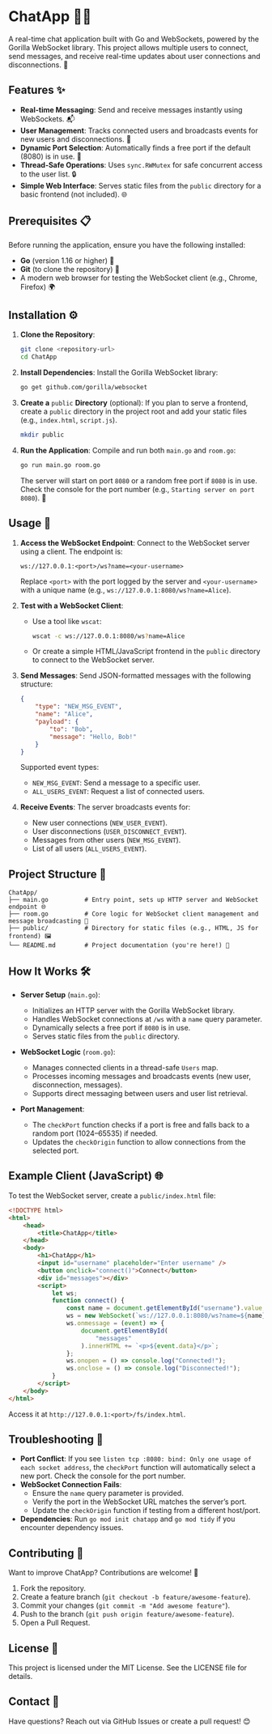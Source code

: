 # ChatApp 📨💬

A real-time chat application built with Go and WebSockets, powered by the Gorilla WebSocket library. This project allows multiple users to connect, send messages, and receive real-time updates about user connections and disconnections. 🚀

## Features ✨

-   **Real-time Messaging**: Send and receive messages instantly using WebSockets. 📬
-   **User Management**: Tracks connected users and broadcasts events for new users and disconnections. 👥
-   **Dynamic Port Selection**: Automatically finds a free port if the default (8080) is in use. 🔌
-   **Thread-Safe Operations**: Uses `sync.RWMutex` for safe concurrent access to the user list. 🔒
-   **Simple Web Interface**: Serves static files from the `public` directory for a basic frontend (not included). 🌐

## Prerequisites 📋

Before running the application, ensure you have the following installed:

-   **Go** (version 1.16 or higher) 🐹
-   **Git** (to clone the repository) 📂
-   A modern web browser for testing the WebSocket client (e.g., Chrome, Firefox) 🌍

## Installation ⚙️

1. **Clone the Repository**:

    ```bash
    git clone <repository-url>
    cd ChatApp
    ```

2. **Install Dependencies**: Install the Gorilla WebSocket library:

    ```bash
    go get github.com/gorilla/websocket
    ```

3. **Create a** `public` **Directory** (optional): If you plan to serve a frontend, create a `public` directory in the project root and add your static files (e.g., `index.html`, `script.js`).

    ```bash
    mkdir public
    ```

4. **Run the Application**: Compile and run both `main.go` and `room.go`:

    ```bash
    go run main.go room.go
    ```

    The server will start on port `8080` or a random free port if `8080` is in use. Check the console for the port number (e.g., `Starting server on port 8080`). 🚀

## Usage 🚀

1. **Access the WebSocket Endpoint**: Connect to the WebSocket server using a client. The endpoint is:

    ```
    ws://127.0.0.1:<port>/ws?name=<your-username>
    ```

    Replace `<port>` with the port logged by the server and `<your-username>` with a unique name (e.g., `ws://127.0.0.1:8080/ws?name=Alice`).

2. **Test with a WebSocket Client**:

    - Use a tool like `wscat`:

        ```bash
        wscat -c ws://127.0.0.1:8080/ws?name=Alice
        ```

    - Or create a simple HTML/JavaScript frontend in the `public` directory to connect to the WebSocket server.

3. **Send Messages**: Send JSON-formatted messages with the following structure:

    ```json
    {
    	"type": "NEW_MSG_EVENT",
    	"name": "Alice",
    	"payload": {
    		"to": "Bob",
    		"message": "Hello, Bob!"
    	}
    }
    ```

    Supported event types:

    - `NEW_MSG_EVENT`: Send a message to a specific user.
    - `ALL_USERS_EVENT`: Request a list of connected users.

4. **Receive Events**: The server broadcasts events for:

    - New user connections (`NEW_USER_EVENT`).
    - User disconnections (`USER_DISCONNECT_EVENT`).
    - Messages from other users (`NEW_MSG_EVENT`).
    - List of all users (`ALL_USERS_EVENT`).

## Project Structure 📂

```
ChatApp/
├── main.go          # Entry point, sets up HTTP server and WebSocket endpoint 🌐
├── room.go          # Core logic for WebSocket client management and message broadcasting 📨
├── public/          # Directory for static files (e.g., HTML, JS for frontend) 🖼️
└── README.md        # Project documentation (you're here!) 📝
```

## How It Works 🛠️

-   **Server Setup** (`main.go`):

    -   Initializes an HTTP server with the Gorilla WebSocket library.
    -   Handles WebSocket connections at `/ws` with a `name` query parameter.
    -   Dynamically selects a free port if `8080` is in use.
    -   Serves static files from the `public` directory.

-   **WebSocket Logic** (`room.go`):

    -   Manages connected clients in a thread-safe `Users` map.
    -   Processes incoming messages and broadcasts events (new user, disconnection, messages).
    -   Supports direct messaging between users and user list retrieval.

-   **Port Management**:

    -   The `checkPort` function checks if a port is free and falls back to a random port (1024–65535) if needed.
    -   Updates the `checkOrigin` function to allow connections from the selected port.

## Example Client (JavaScript) 🌐

To test the WebSocket server, create a `public/index.html` file:

```html
<!DOCTYPE html>
<html>
	<head>
		<title>ChatApp</title>
	</head>
	<body>
		<h1>ChatApp</h1>
		<input id="username" placeholder="Enter username" />
		<button onclick="connect()">Connect</button>
		<div id="messages"></div>
		<script>
			let ws;
			function connect() {
				const name = document.getElementById("username").value;
				ws = new WebSocket(`ws://127.0.0.1:8080/ws?name=${name}`);
				ws.onmessage = (event) => {
					document.getElementById(
						"messages"
					).innerHTML += `<p>${event.data}</p>`;
				};
				ws.onopen = () => console.log("Connected!");
				ws.onclose = () => console.log("Disconnected!");
			}
		</script>
	</body>
</html>
```

Access it at `http://127.0.0.1:<port>/fs/index.html`.

## Troubleshooting 🐞

-   **Port Conflict**: If you see `listen tcp :8080: bind: Only one usage of each socket address`, the `checkPort` function will automatically select a new port. Check the console for the port number.
-   **WebSocket Connection Fails**:
    -   Ensure the `name` query parameter is provided.
    -   Verify the port in the WebSocket URL matches the server’s port.
    -   Update the `checkOrigin` function if testing from a different host/port.
-   **Dependencies**: Run `go mod init chatapp` and `go mod tidy` if you encounter dependency issues.

## Contributing 🤝

Want to improve ChatApp? Contributions are welcome! 🎉

1. Fork the repository.
2. Create a feature branch (`git checkout -b feature/awesome-feature`).
3. Commit your changes (`git commit -m "Add awesome feature"`).
4. Push to the branch (`git push origin feature/awesome-feature`).
5. Open a Pull Request.

## License 📜

This project is licensed under the MIT License. See the LICENSE file for details.

## Contact 📧

Have questions? Reach out via GitHub Issues or create a pull request! 😊
